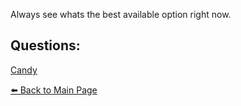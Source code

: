 Always see whats the best available option right now.


## Questions:

[Candy](./Candy(Hard).md)

[⬅️ Back to Main Page](../README.md)